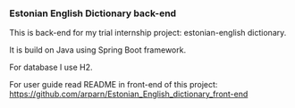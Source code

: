 ### Estonian English Dictionary back-end

This is back-end for my trial internship project: estonian-english dictionary.

It is build on Java using Spring Boot framework.

For database I use H2.

For user guide read README in front-end of this project: https://github.com/arparn/Estonian_English_dictionary_front-end
